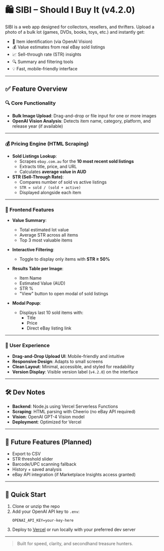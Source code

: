 # 🛍️ SIBI – Should I Buy It (v4.2.0)

SIBI is a web app designed for collectors, resellers, and thrifters. Upload a photo of a bulk lot (games, DVDs, books, toys, etc.) and instantly get:

- 📸 Item identification (via OpenAI Vision)
- 💰 Value estimates from real eBay sold listings
- 📈 Sell-through rate (STR) insights
- 🔍 Summary and filtering tools
- 💡 Fast, mobile-friendly interface

---

## ✅ Feature Overview

### 🔍 Core Functionality
- **Bulk Image Upload**: Drag-and-drop or file input for one or more images
- **OpenAI Vision Analysis**: Detects item name, category, platform, and release year (if available)

---

### 💰 Pricing Engine (HTML Scraping)
- **Sold Listings Lookup**:
  - Scrapes `ebay.com.au` for the **10 most recent sold listings**
  - Extracts title, price, and URL
  - Calculates **average value in AUD**
- **STR (Sell-Through Rate)**:
  - Compares number of sold vs active listings
  - `STR = sold / (sold + active)`
  - Displayed alongside each item

---

### 🧾 Frontend Features
- **Value Summary**:
  - Total estimated lot value
  - Average STR across all items
  - Top 3 most valuable items

- **Interactive Filtering**:
  - Toggle to display only items with **STR ≥ 50%**

- **Results Table per Image**:
  - Item Name
  - Estimated Value (AUD)
  - STR %
  - "View" button to open modal of sold listings

- **Modal Popup**:
  - Displays last 10 sold items with:
    - Title
    - Price
    - Direct eBay listing link

---

### 📱 User Experience
- **Drag-and-Drop Upload UI**: Mobile-friendly and intuitive
- **Responsive Design**: Adapts to small screens
- **Clean Layout**: Minimal, accessible, and styled for readability
- **Version Display**: Visible version label (`v4.2.0`) on the interface

---

## 🛠️ Dev Notes
- **Backend**: Node.js using Vercel Serverless Functions
- **Scraping**: HTML parsing with Cheerio (no eBay API required)
- **Vision**: OpenAI GPT-4 Vision model
- **Deployment**: Optimized for Vercel

---

## 🔮 Future Features (Planned)
- Export to CSV
- STR threshold slider
- Barcode/UPC scanning fallback
- History + saved analysis
- eBay API integration (if Marketplace Insights access granted)

---

## 🚀 Quick Start
1. Clone or unzip the repo
2. Add your OpenAI API key to `.env`:
   ```
   OPENAI_API_KEY=your-key-here
   ```
3. Deploy to [Vercel](https://vercel.com/) or run locally with your preferred dev server

---

> Built for speed, clarity, and secondhand treasure hunters.